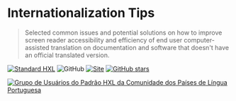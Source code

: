 # Internationalization Tips

> Selected common issues and potential solutions on how to improve screen reader accessibility and efficiency of end user computer-assisted translation on documentation and software that doesn't have an official translated version.

[![Standard HXL](https://img.shields.io/badge/Standard-HXL-%23F26459)](https://hxlstandard.org/)
![GitHub](https://img.shields.io/github/license/HXL-CPLP/internationalization-tips)
[![Site](https://img.shields.io/badge/Site-hxl.etica.ai%2Finternationalization--tips-blue)](https://hxl.etica.ai/internationalization-tips)
[![GitHub stars](https://img.shields.io/github/stars/HXL-CPLP/internationalization-tips?style=social)](https://github.com/HXL-CPLP/internationalization-tips)

[![Grupo de Usuários do Padrão HXL da Comunidade dos Países de Língua Portuguesa](https://hxl.etica.ai/img/banner-hxl-cplp.png)](https://padrao-hxl.etica.ai/)

